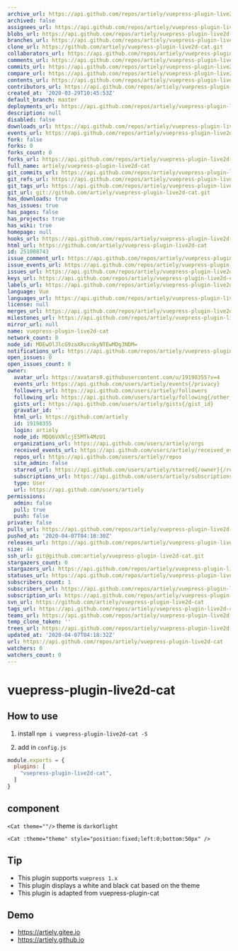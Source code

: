 ```yaml
---
archive_url: https://api.github.com/repos/artiely/vuepress-plugin-live2d-cat/{archive_format}{/ref}
archived: false
assignees_url: https://api.github.com/repos/artiely/vuepress-plugin-live2d-cat/assignees{/user}
blobs_url: https://api.github.com/repos/artiely/vuepress-plugin-live2d-cat/git/blobs{/sha}
branches_url: https://api.github.com/repos/artiely/vuepress-plugin-live2d-cat/branches{/branch}
clone_url: https://github.com/artiely/vuepress-plugin-live2d-cat.git
collaborators_url: https://api.github.com/repos/artiely/vuepress-plugin-live2d-cat/collaborators{/collaborator}
comments_url: https://api.github.com/repos/artiely/vuepress-plugin-live2d-cat/comments{/number}
commits_url: https://api.github.com/repos/artiely/vuepress-plugin-live2d-cat/commits{/sha}
compare_url: https://api.github.com/repos/artiely/vuepress-plugin-live2d-cat/compare/{base}...{head}
contents_url: https://api.github.com/repos/artiely/vuepress-plugin-live2d-cat/contents/{+path}
contributors_url: https://api.github.com/repos/artiely/vuepress-plugin-live2d-cat/contributors
created_at: '2020-03-29T10:45:53Z'
default_branch: master
deployments_url: https://api.github.com/repos/artiely/vuepress-plugin-live2d-cat/deployments
description: null
disabled: false
downloads_url: https://api.github.com/repos/artiely/vuepress-plugin-live2d-cat/downloads
events_url: https://api.github.com/repos/artiely/vuepress-plugin-live2d-cat/events
fork: false
forks: 0
forks_count: 0
forks_url: https://api.github.com/repos/artiely/vuepress-plugin-live2d-cat/forks
full_name: artiely/vuepress-plugin-live2d-cat
git_commits_url: https://api.github.com/repos/artiely/vuepress-plugin-live2d-cat/git/commits{/sha}
git_refs_url: https://api.github.com/repos/artiely/vuepress-plugin-live2d-cat/git/refs{/sha}
git_tags_url: https://api.github.com/repos/artiely/vuepress-plugin-live2d-cat/git/tags{/sha}
git_url: git://github.com/artiely/vuepress-plugin-live2d-cat.git
has_downloads: true
has_issues: true
has_pages: false
has_projects: true
has_wiki: true
homepage: null
hooks_url: https://api.github.com/repos/artiely/vuepress-plugin-live2d-cat/hooks
html_url: https://github.com/artiely/vuepress-plugin-live2d-cat
id: 251008743
issue_comment_url: https://api.github.com/repos/artiely/vuepress-plugin-live2d-cat/issues/comments{/number}
issue_events_url: https://api.github.com/repos/artiely/vuepress-plugin-live2d-cat/issues/events{/number}
issues_url: https://api.github.com/repos/artiely/vuepress-plugin-live2d-cat/issues{/number}
keys_url: https://api.github.com/repos/artiely/vuepress-plugin-live2d-cat/keys{/key_id}
labels_url: https://api.github.com/repos/artiely/vuepress-plugin-live2d-cat/labels{/name}
language: Vue
languages_url: https://api.github.com/repos/artiely/vuepress-plugin-live2d-cat/languages
license: null
merges_url: https://api.github.com/repos/artiely/vuepress-plugin-live2d-cat/merges
milestones_url: https://api.github.com/repos/artiely/vuepress-plugin-live2d-cat/milestones{/number}
mirror_url: null
name: vuepress-plugin-live2d-cat
network_count: 0
node_id: MDEwOlJlcG9zaXRvcnkyNTEwMDg3NDM=
notifications_url: https://api.github.com/repos/artiely/vuepress-plugin-live2d-cat/notifications{?since,all,participating}
open_issues: 0
open_issues_count: 0
owner:
  avatar_url: https://avatars0.githubusercontent.com/u/19198355?v=4
  events_url: https://api.github.com/users/artiely/events{/privacy}
  followers_url: https://api.github.com/users/artiely/followers
  following_url: https://api.github.com/users/artiely/following{/other_user}
  gists_url: https://api.github.com/users/artiely/gists{/gist_id}
  gravatar_id: ''
  html_url: https://github.com/artiely
  id: 19198355
  login: artiely
  node_id: MDQ6VXNlcjE5MTk4MzU1
  organizations_url: https://api.github.com/users/artiely/orgs
  received_events_url: https://api.github.com/users/artiely/received_events
  repos_url: https://api.github.com/users/artiely/repos
  site_admin: false
  starred_url: https://api.github.com/users/artiely/starred{/owner}{/repo}
  subscriptions_url: https://api.github.com/users/artiely/subscriptions
  type: User
  url: https://api.github.com/users/artiely
permissions:
  admin: false
  pull: true
  push: false
private: false
pulls_url: https://api.github.com/repos/artiely/vuepress-plugin-live2d-cat/pulls{/number}
pushed_at: '2020-04-07T04:18:30Z'
releases_url: https://api.github.com/repos/artiely/vuepress-plugin-live2d-cat/releases{/id}
size: 44
ssh_url: git@github.com:artiely/vuepress-plugin-live2d-cat.git
stargazers_count: 0
stargazers_url: https://api.github.com/repos/artiely/vuepress-plugin-live2d-cat/stargazers
statuses_url: https://api.github.com/repos/artiely/vuepress-plugin-live2d-cat/statuses/{sha}
subscribers_count: 1
subscribers_url: https://api.github.com/repos/artiely/vuepress-plugin-live2d-cat/subscribers
subscription_url: https://api.github.com/repos/artiely/vuepress-plugin-live2d-cat/subscription
svn_url: https://github.com/artiely/vuepress-plugin-live2d-cat
tags_url: https://api.github.com/repos/artiely/vuepress-plugin-live2d-cat/tags
teams_url: https://api.github.com/repos/artiely/vuepress-plugin-live2d-cat/teams
temp_clone_token: ''
trees_url: https://api.github.com/repos/artiely/vuepress-plugin-live2d-cat/git/trees{/sha}
updated_at: '2020-04-07T04:18:32Z'
url: https://api.github.com/repos/artiely/vuepress-plugin-live2d-cat
watchers: 0
watchers_count: 0
---
```


# vuepress-plugin-live2d-cat

## How to use

1. install `npm i vuepress-plugin-live2d-cat -S`

2. add in `config.js`

```js
module.exports = {
  plugins: [
    "vuepress-plugin-live2d-cat",
  ]
}
```
## component
`<Cat theme=""/>`
theme is `dark`or`light`
```vue
<Cat :theme="theme" style="position:fixed;left:0;bottom:50px" />
```
## Tip

- This plugin supports `vuepress 1.x`
- This plugin displays a white and black cat based on the theme
- This plugin is adapted from vuepress-plugin-cat
## Demo

- https://artiely.gitee.io
- https://artiely.github.io